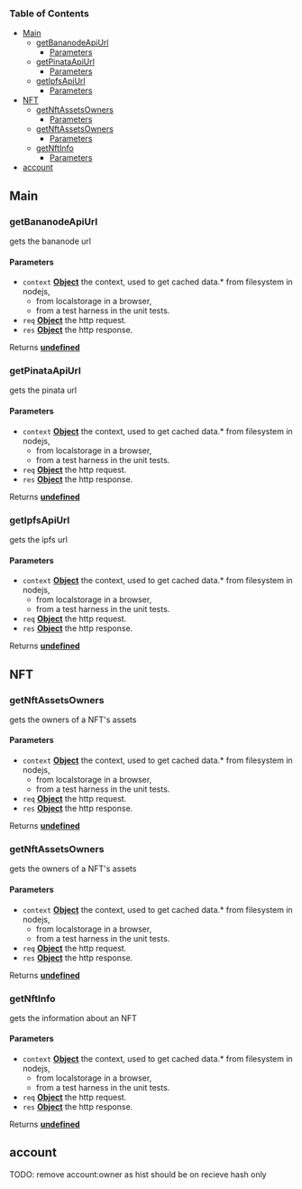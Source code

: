 <!-- Generated by documentation.js. Update this documentation by updating the source code. -->

### Table of Contents

*   [Main][1]
    *   [getBananodeApiUrl][2]
        *   [Parameters][3]
    *   [getPinataApiUrl][4]
        *   [Parameters][5]
    *   [getIpfsApiUrl][6]
        *   [Parameters][7]
*   [NFT][8]
    *   [getNftAssetsOwners][9]
        *   [Parameters][10]
    *   [getNftAssetsOwners][11]
        *   [Parameters][12]
    *   [getNftInfo][13]
        *   [Parameters][14]
*   [account][15]

## Main

### getBananodeApiUrl

gets the bananode url

#### Parameters

*   `context` **[Object][16]** the context, used to get cached data.*   from filesystem in nodejs,
    *   from localstorage in a browser,
    *   from a test harness in the unit tests.
*   `req` **[Object][16]** the http request.
*   `res` **[Object][16]** the http response.

Returns **[undefined][17]** 

### getPinataApiUrl

gets the pinata url

#### Parameters

*   `context` **[Object][16]** the context, used to get cached data.*   from filesystem in nodejs,
    *   from localstorage in a browser,
    *   from a test harness in the unit tests.
*   `req` **[Object][16]** the http request.
*   `res` **[Object][16]** the http response.

Returns **[undefined][17]** 

### getIpfsApiUrl

gets the ipfs url

#### Parameters

*   `context` **[Object][16]** the context, used to get cached data.*   from filesystem in nodejs,
    *   from localstorage in a browser,
    *   from a test harness in the unit tests.
*   `req` **[Object][16]** the http request.
*   `res` **[Object][16]** the http response.

Returns **[undefined][17]** 

## NFT

### getNftAssetsOwners

gets the owners of a NFT's assets

#### Parameters

*   `context` **[Object][16]** the context, used to get cached data.*   from filesystem in nodejs,
    *   from localstorage in a browser,
    *   from a test harness in the unit tests.
*   `req` **[Object][16]** the http request.
*   `res` **[Object][16]** the http response.

Returns **[undefined][17]** 

### getNftAssetsOwners

gets the owners of a NFT's assets

#### Parameters

*   `context` **[Object][16]** the context, used to get cached data.*   from filesystem in nodejs,
    *   from localstorage in a browser,
    *   from a test harness in the unit tests.
*   `req` **[Object][16]** the http request.
*   `res` **[Object][16]** the http response.

Returns **[undefined][17]** 

### getNftInfo

gets the information about an NFT

#### Parameters

*   `context` **[Object][16]** the context, used to get cached data.*   from filesystem in nodejs,
    *   from localstorage in a browser,
    *   from a test harness in the unit tests.
*   `req` **[Object][16]** the http request.
*   `res` **[Object][16]** the http response.

Returns **[undefined][17]** 

## account

TODO: remove account:owner as hist should be on recieve hash only

[1]: #main

[2]: #getbananodeapiurl

[3]: #parameters

[4]: #getpinataapiurl

[5]: #parameters-1

[6]: #getipfsapiurl

[7]: #parameters-2

[8]: #nft

[9]: #getnftassetsowners

[10]: #parameters-3

[11]: #getnftassetsowners-1

[12]: #parameters-4

[13]: #getnftinfo

[14]: #parameters-5

[15]: #account

[16]: https://developer.mozilla.org/docs/Web/JavaScript/Reference/Global_Objects/Object

[17]: https://developer.mozilla.org/docs/Web/JavaScript/Reference/Global_Objects/undefined

